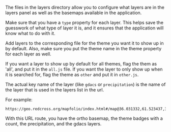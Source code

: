 The files in the layers directory allow you to configure what layers
are in the layers panel as well as the basemaps available in the
application.

Make sure that you have a `type` property for each layer.
This helps save the guesswork of what type of layer it is, and
it ensures that the application will know what to do with it.

Add layers to the corresponding file for the theme you want it to
show up in by default. Also, make sure you put the theme name in
the theme property for each layer as well.

If you want a layer to show up by default for all themes, flag the
them as 'all', and put it in the `all.js` file. If you want the layer
to only show up when it is searched for, flag the theme as `other`
and put it in `other.js`.

The actual key name of the layer (like `gdacs` or `precipitation`) is
the name of the layer that is used in the layers list in the url.

For example:

```
https://geo.redcross.org/mapfolio/index.html#/map@36.031332,61.523437,3(ortho,themecount,precipitation,gdacs)
```

With this URL route, you have the ortho basemap, the theme badges with a count, the precipitation, and the gdacs layers.

